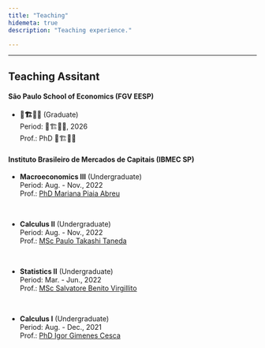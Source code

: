 ```yaml
---
title: "Teaching"
hidemeta: true
description: "Teaching experience."

---
```


---

## Teaching Assitant

#### São Paulo School of Economics (FGV EESP)

* **🚧🏗️👷‍♂️** (Graduate)<br>
    Period: 🚧🏗️👷‍♂️, 2026<br>
    Prof.: PhD 🚧🏗️👷‍♂️

#### Instituto Brasileiro de Mercados de Capitais (IBMEC SP)

* **Macroeconomics III** (Undergraduate) <br>
    Period: Aug. - Nov., 2022<br>
    Prof.: [PhD Mariana Piaia Abreu](http://lattes.cnpq.br/7045634143016233)

<br>

* **Calculus II** (Undergraduate)<br>
    Period: Aug. - Nov., 2022<br>
    Prof.: [MSc Paulo Takashi Taneda](http://lattes.cnpq.br/6414407890543234)

<br>

* **Statistics II** (Undergraduate)<br>
    Period: Mar. - Jun., 2022<br>
    Prof.: [MSc Salvatore Benito Virgillito](http://lattes.cnpq.br/0760938413146792)

<br>

* **Calculus I** (Undergraduate)<br>
    Period: Aug. - Dec., 2021<br>
    Prof.: [PhD Igor Gimenes Cesca](http://lattes.cnpq.br/9111601770458442)